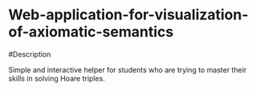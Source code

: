 # Web-application-for-visualization-of-axiomatic-semantics

#Description

Simple and interactive helper for students who are trying to master their skills in solving Hoare triples.
